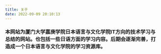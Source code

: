 ```yaml
---
title: 关于
date: 2022-09-09 20:10:13
---
```

### 本网站为厦门大学嘉庚学院日本语言与文化学院IT方向的技术学习与总结的网站。也包括一些日语方面的学习内容。后期会逐渐完善，打造成一个日本语言与文化学院的学习资源库。